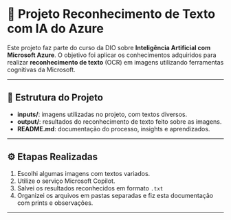 # 🧠 Projeto Reconhecimento de Texto com IA do Azure

Este projeto faz parte do curso da DIO sobre **Inteligência Artificial com Microsoft Azure**. O objetivo foi aplicar os conhecimentos adquiridos para realizar **reconhecimento de texto** (OCR) em imagens utilizando ferramentas cognitivas da Microsoft.

---

## 📁 Estrutura do Projeto

- **inputs/**: imagens utilizadas no projeto, com textos diversos.
- **output/**: resultados do reconhecimento de texto feito sobre as imagens.
- **README.md**: documentação do processo, insights e aprendizados.

---

## ⚙️ Etapas Realizadas

1. Escolhi algumas imagens com textos variados.
2. Utilize o serviço Microsoft Copilot.
3. Salvei os resultados reconhecidos em formato `.txt`
4. Organizei os arquivos em pastas separadas e fiz esta documentação com prints e observações.

---


